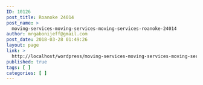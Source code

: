```yaml
---
ID: 10126
post_title: Roanoke 24014
post_name: >
  moving-services-moving-services-moving-services-roanoke-24014
author: mrgabonijeff@gmail.com
post_date: 2018-03-28 01:49:26
layout: page
link: >
  http://localhost/wordpress/moving-services-moving-services-moving-services-roanoke-24014/
published: true
tags: [ ]
categories: [ ]
---
```

